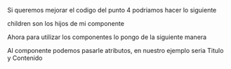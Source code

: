Si queremos mejorar el codigo del punto 4 podriamos hacer lo siguiente

children son los hijos de mi componente

Ahora para utilizar los componentes lo pongo de la siguiente manera

Al componente podemos pasarle atributos, en nuestro ejemplo seria Titulo y Contenido

